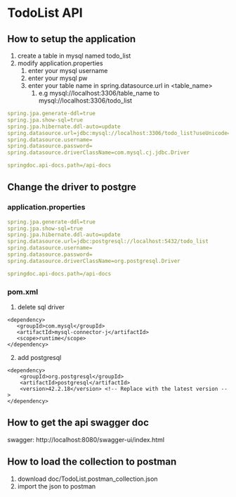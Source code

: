 # TodoList API

## How to setup the application
1. create a table in mysql named todo_list
2. modify application.properties 
   1. enter your mysql username 
   2. enter your mysql pw
   3. enter your table name in spring.datasource.url in <table_name>
      1. e.g mysql://localhost:3306/table_name to mysql://localhost:3306/todo_list

```yaml
spring.jpa.generate-ddl=true
spring.jpa.show-sql=true
spring.jpa.hibernate.ddl-auto=update
spring.datasource.url=jdbc:mysql://localhost:3306/todo_list?useUnicode=true&useJDBCCompliantTimezoneShift=true&useLegacyDatetimeCode=false&serverTimezone=UTC
spring.datasource.username=
spring.datasource.password=
spring.datasource.driverClassName=com.mysql.cj.jdbc.Driver

springdoc.api-docs.path=/api-docs

```

## Change the driver to postgre 
### application.properties
```yaml
spring.jpa.generate-ddl=true
spring.jpa.show-sql=true
spring.jpa.hibernate.ddl-auto=update
spring.datasource.url=jdbc:postgresql://localhost:5432/todo_list
spring.datasource.username=
spring.datasource.password=
spring.datasource.driverClassName=org.postgresql.Driver

springdoc.api-docs.path=/api-docs
```

### pom.xml 
1. delete sql driver 
```pom
<dependency>
   <groupId>com.mysql</groupId>
   <artifactId>mysql-connector-j</artifactId>
   <scope>runtime</scope>
</dependency>
```
2. add postgresql  
```pom
<dependency>
    <groupId>org.postgresql</groupId>
    <artifactId>postgresql</artifactId>
    <version>42.2.18</version> <!-- Replace with the latest version -->
</dependency>
```

## How to get the api swagger doc
swagger: http://localhost:8080/swagger-ui/index.html

## How to load the collection to postman 
1. download doc/TodoList.postman_collection.json
2. import the json to postman
